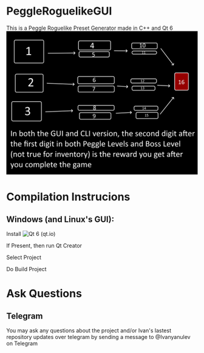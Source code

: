 # PeggleRoguelikeGUI
This is a Peggle Roguelike Preset Generator made in C++ and Qt 6
![The Layout for the roguelike!](https://raw.githubusercontent.com/Ivan951236/PeggleRoguelike/refs/heads/main/gallery/peggle_roguelike_layout.png)

# Compilation Instrucions

## Windows (and Linux's GUI):

Install ![Qt 6](https://qt.io) (qt.io)

If Present, then run Qt Creator

Select Project

Do Build Project

# Ask Questions

## Telegram

You may ask any questions about the project and/or Ivan's lastest repository updates over telegram by sending a message to @Ivanyanulev on Telegram
